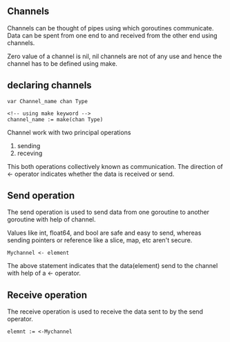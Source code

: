 ## Channels

Channels can be thought of pipes using which goroutines communicate. Data can be spent from one end to and received from the other end using channels.

Zero value of a channel is nil, nil channels are not of any use and hence the channel has to be defined using make.

## declaring channels

```
var Channel_name chan Type

<!-- using make keyword -->
channel_name := make(chan Type)
```

Channel work with two principal operations

1. sending
2. receving

This both operations collectively known as communication.
The direction of <- operator indicates whether the data is received or send.

## Send operation

The send operation is used to send data from one goroutine to another goroutine with help of channel.

Values like int, float64, and bool are safe and easy to send, whereas sending pointers or reference like a slice, map, etc aren't secure.

```
Mychannel <- element
```

The above statement indicates that the data(element) send to the channel with help of a <- operator.

## Receive operation

The receive operation is used to receive the data sent to by the send operator.

```
elemnt := <-Mychannel
```
